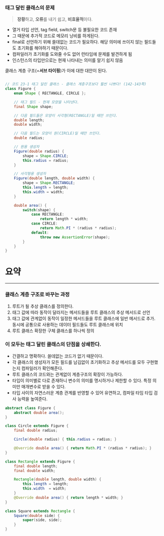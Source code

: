 

### 태그 달린 클래스의 문제

> **장황**하고, **오류**를 내기 쉽고, **비효율적**이다.
> 
- 열거 타입 선언, tag field, switch문 등 불필요한 코드 존재
- 그 때문에 추가적 코드로 메모리 낭비를 하게된다.
- final로 선언하기 위해 쓸데없는 코드가 필요하다. 해당 의미에 쓰이지 않는 필드들도 초기화를 해야하기 때문이다.
- 컴파일러가 초기화를 도와줄 수도 없어 런타임에 문제를 발견하게 됨
- 인스턴스의 타입만으로는 현재 나타내는 의미를 알기 쉽지 않음

클래스 계층 구조(=**서브 타이핑**)가 이에 대한 대안이 된다. 

```java

// 코드 23-1 태그 달린 클래스 - 클래스 계층구조보다 훨씬 나쁘다! (142-143쪽)
class Figure {
    enum Shape { RECTANGLE, CIRCLE };

    // 태그 필드 - 현재 모양을 나타낸다.
    final Shape shape;

    // 다음 필드들은 모양이 사각형(RECTANGLE)일 때만 쓰인다.
    double length;
    double width;

    // 다음 필드는 모양이 원(CIRCLE)일 때만 쓰인다.
    double radius;

    // 원용 생성자
    Figure(double radius) {
        shape = Shape.CIRCLE;
        this.radius = radius;
    }

    // 사각형용 생성자
    Figure(double length, double width) {
        shape = Shape.RECTANGLE;
        this.length = length;
        this.width = width;
    }

    double area() {
        switch(shape) {
            case RECTANGLE:
                return length * width;
            case CIRCLE:
                return Math.PI * (radius * radius);
            default:
                throw new AssertionError(shape);
        }
    }
}
```

# 요약
---

### 클래스 계층 구조로 바꾸는 과정

1. 루트가 될 추상 클래스를 정의한다.
2. 태그 값에 따라 동작이 달라지는 메서드들을 루트 클래스의 추상 메서드로 선언
3. 태그 값에 관계없이 동작이 일정한 메서드들을 루트 클래스에 일반 메서드로 추가. 동시에 공통으로 사용하는 데이터 필드들도 루트 클래스에 위치
4. 루트 클래스 확장한 구체 클래스를 하나씩 정의



### 이 모두는 태그 달린 클래스의 단점을 상쇄한다.

- 간결하고 명확하다. 쓸데없는 코드가 없기 때문이다.
- 각 클래스의 생성자가 모든 필드를 남김없이 초기화하고 추상 메서드를 모두 구현했는지 컴파일러가 확인해준다.
- 루트 클래스의 코드와는 관계없이 계층구조의 확장이 가능하다.
- 타입이 의미별로 다로 존재하니 변수의 의미를 명시하거나 제한할 수 있다. 특정 의미만 매개변수로 받을 수 있다.
- 타입 사이의 자연스러운 계층 관계를 반영할 수 있어 유연하고, 컴파일 타임 타입 검사 능력을 높여준다.

```java
abstract class Figure {
    abstract double area();
}

class Circle extends Figure {
    final double radius;

    Circle(double radius) { this.radius = radius; }

    @Override double area() { return Math.PI * (radius * radius); }
}

class Rectangle extends Figure {
    final double length;
    final double width;

    Rectangle(double length, double width) {
        this.length = length;
        this.width  = width;
    }
    @Override double area() { return length * width; }
}

class Square extends Rectangle {
    Square(double side) {
        super(side, side);
    }
}
```